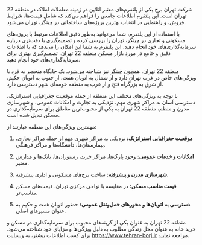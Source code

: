 شرکت تهران برج یکی از پلتفرم‌های معتبر آنلاین در زمینه معاملات املاک در منطقه 22 تهران است. این پلتفرم اطلاعات جامعی را فراهم می‌کند که شامل قیمت‌ها، شرایط فروش، و راهنمایی در انتخاب بهترین پروژه‌های ساختمانی در چیتگر، تهران می‌شود.

با استفاده از این پلتفرم، شما می‌توانید به‌طور دقیق اطلاعات مرتبط با پروژه‌های مسکونی و تجاری در چیتگر، تهران را بررسی کرده و تصمیم‌گیری با دقت‌تری درباره سرمایه‌گذاری‌های خود انجام دهید. این پلتفرم به شما این امکان را می‌دهد که با اطلاعات دقیق و جامع در مورد بازار مسکن منطقه 22 تهران، تصمیم‌گیری بهتری برای سرمایه‌گذاری‌های خود انجام دهید.

منطقه 22 تهران، همچون چیتگر نیز شناخته می‌شود، یک جایگاه منحصر به فرد با ویژگی‌های خاص در غرب تهران دارد و از شمال به اتوبان همت، از جنوب به اتوبان حکیم، از شرق به بزرگراه فتح و از غرب به منطقه حومه‌ای شهر دسترسی دارد.

با توجه به ویژگی‌های مختلف این منطقه از جمله موقعیت جغرافیایی استراتژیک، دسترسی آسان به مراکز شهری مهم، نزدیکی به تجارت و امکانات عمومی، و شهرسازی مدرن و منظم، منطقه 22 تهران به یکی از محبوب‌ترین مناطق برای سرمایه‌گذاری در مسکن تبدیل شده است.

مهمترین ویژگی‌های این منطقه عبارتند از:

1. **موقعیت جغرافیایی استراتژیک:** نزدیکی به مراکز شهری مهم از جمله مراکز تجاری، بیمارستان‌ها، دانشگاه‌ها و مراکز فرهنگی.

2. **امکانات و خدمات عمومی:** وجود پارک‌ها، مراکز خرید، رستوران‌ها، بانک‌ها و مدارس معتبر.

3. **شهرسازی مدرن و پیشرفته:** ساخت برج‌های مسکونی و اداری پیشرفته.

4. **قیمت مناسب مسکن:** در مقایسه با نواحی مرکزی تهران، قیمت‌های مسکن مناسب‌تر.

5. **دسترسی به اتوبان‌ها و محورهای حمل‌ونقل عمومی:** حضور اتوبان همت و حکیم به عنوان مسیرهای اصلی.

منطقه 22 تهران به عنوان یکی از گزینه‌های محبوب برای سرمایه‌گذاری در مسکن و خرید خانه به عنوان محل زندگی مطلوب به دلیل ویژگی‌ها و مزایای خود شناخته می‌شود. برای کسب اطلاعات بیشتر، به وبسایت https://www.tehran-borj.ir مراجعه نمایید.
